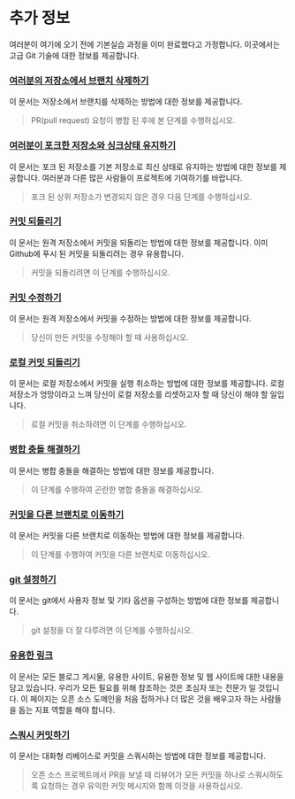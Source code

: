 # 추가 정보

여러분이 여기에 오기 전에 기본실습 과정을 이미 완료했다고 가정합니다. 이곳에서는 고급 Git 기술에 대한 정보를 제공합니다.

### [여러분의 저장소에서 브랜치 삭제하기](removing-branch-from-your-repository.ko.md)

이 문서는 저장소에서 브랜치를 삭제하는 방법에 대한 정보를 제공합니다.

> PR(pull request) 요청이 병합 된 후에 본 단계를 수행하십시오.

### [여러분이 포크한 저장소와 싱크상태 유지하기](keeping-your-fork-synced-with-this-repository.ko.md)

이 문서는 포크 된 저장소를 기본 저장소로 최신 상태로 유지하는 방법에 대한 정보를 제공합니다. 여러분과 다른 많은 사람들이 프로젝트에 기여하기를 바랍니다.

> 포크 된 상위 저장소가 변경되지 않은 경우 다음 단계를 수행하십시오.

### [커밋 되돌리기](reverting-a-commit.ko.md)

이 문서는 원격 저장소에서 커밋을 되돌리는 방법에 대한 정보를 제공합니다. 이미 Github에 푸시 된 커밋을 되돌리려는 경우 유용합니다.

> 커밋을 되돌리려면 이 단계를 수행하십시오.

### [커밋 수정하기](amending-a-commit.ko.md)

이 문서는 원격 저장소에서 커밋을 수정하는 방법에 대한 정보를 제공합니다.

> 당신이 만든 커밋을 수정해야 할 때 사용하십시오.

### [로컬 커밋 되돌리기](undoing-a-commit.ko.md)

이 문서는 로컬 저장소에서 커밋을 실행 취소하는 방법에 대한 정보를 제공합니다. 로컬 저장소가 엉망이라고 느껴 당신이 로컬 저장소를 리셋하고자 할 때 당신이 해야 할 일입니다.

> 로컬 커밋을 취소하려면 이 단계를 수행하십시오.

### [병합 충돌 해결하기](resolving-merge-conflicts.ko.md)

이 문서는 병합 충돌을 해결하는 방법에 대한 정보를 제공합니다.

> 이 단계를 수행하여 곤란한 병합 충돌을 해결하십시오.

### [커밋을 다른 브랜치로 이동하기](moving-a-commit-to-a-different-branch.ko.md)

이 문서는 커밋을 다른 브랜치로 이동하는 방법에 대한 정보를 제공합니다.

> 이 단계를 수행하여 커밋을 다른 브랜치로 이동하십시오.

### [git 설정하기](../configuring-git.md)

이 문서는 git에서 사용자 정보 및 기타 옵션을 구성하는 방법에 대한 정보를 제공합니다.

> git 설정을 더 잘 다루려면 이 단계를 수행하십시오.

### [유용한 링크](../Useful-links-for-further-learning.md)

이 문서는 모든 블로그 게시물, 유용한 사이트, 유용한 정보 및 웹 사이트에 대한 내용을 담고 있습니다. 우리가 모든 필요를 위해 참조하는 것은 초심자 또는 전문가 일 것입니다. 이 페이지는 오픈 소스 도메인을 처음 접하거나 더 많은 것을 배우고자 하는 사람들을 돕는 지표 역할을 해야 합니다.

### [스쿼시 커밋하기](../squashing-commits.md)

이 문서는 대화형 리베이스로 커밋을 스쿼시하는 방법에 대한 정보를 제공합니다.

> 오픈 소스 프로젝트에서 PR을 보낼 때 리뷰어가 모든 커밋을 하나로 스쿼시하도록 요청하는 경우 유익한 커밋 메시지와 함께 이것을 사용하십시오.
